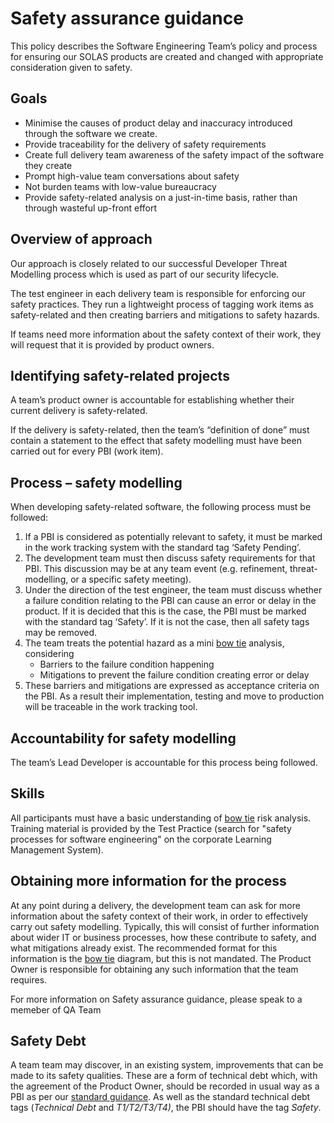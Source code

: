 # Safety assurance guidance

This policy describes the Software Engineering Team’s policy and process for ensuring our SOLAS products are created and changed with appropriate consideration given to safety.

## Goals

-	Minimise the causes of product delay and inaccuracy introduced through the software we create.
-	Provide traceability for the delivery of safety requirements
-	Create full delivery team awareness of the safety impact of the software they create
-	Prompt high-value team conversations about safety
-	Not burden teams with low-value bureaucracy
-	Provide safety-related analysis on a just-in-time basis, rather than through wasteful up-front effort

## Overview of approach

Our approach is closely related to our successful Developer Threat Modelling process which is used as part of our security lifecycle.

The test engineer in each delivery team is responsible for enforcing our safety practices.  They run a lightweight process of tagging work items as safety-related and then creating barriers and mitigations to safety hazards.

If teams need more information about the safety context of their work, they will request that it is provided by product owners.  

## Identifying safety-related projects

A team’s product owner is accountable for establishing whether their current delivery is safety-related.

If the delivery is safety-related, then the team’s “definition of done” must contain a statement to the effect that safety modelling must have been carried out for every PBI (work item).

## Process – safety modelling

When developing safety-related software, the following process must be followed:

1. If a PBI is considered as potentially relevant to safety, it must be marked in the work tracking system with the standard tag ‘Safety Pending’.
1. The development team must then discuss safety requirements for that PBI.  This discussion may be at any team event (e.g. refinement, threat-modelling, or a specific safety meeting).
1. Under the direction of the test engineer, the team must discuss whether a failure condition relating to the PBI can cause an error or delay in the product.  If it is decided that this is the case, the PBI must be marked with the standard tag ‘Safety’.  If it is not the case, then all safety tags may be removed.
1. The team treats the potential hazard as a mini [bow tie](https://www.youtube.com/watch?v=P7Z6L7fjsi0) analysis, considering 
    - Barriers to the failure condition happening
    - Mitigations to prevent the failure condition creating error or delay
1. These barriers and mitigations are expressed as acceptance criteria on the PBI.  As a result their implementation, testing and move to production will be traceable in the work tracking tool.

## Accountability for safety modelling

The team’s Lead Developer is accountable for this process being followed.

## Skills

All participants must have a basic understanding of [bow tie](https://www.youtube.com/watch?v=P7Z6L7fjsi0) risk analysis.  Training material is provided by the Test Practice (search for "safety processes for software engineering" on the corporate Learning Management System).

## Obtaining more information for the process

At any point during a delivery, the development team can ask for more information about the safety context of their work, in order to effectively carry out safety modelling. Typically, this will consist of further information about wider IT or business processes, how these contribute to safety, and what mitigations already exist.  The recommended format for this information is the [bow tie](https://www.youtube.com/watch?v=P7Z6L7fjsi0) diagram, but this is not mandated. The Product Owner is responsible for obtaining any such information that the team requires.

For more information on Safety assurance guidance, please speak to a memeber of QA Team

## Safety Debt

A team team may discover, in an existing system, improvements that can be made to its safety qualities.  These are a form of technical debt which, with the agreement of the Product Owner, should be recorded in usual way as a PBI as per our [standard guidance](https://github.com/UKHO/docs/blob/main/software-engineering-policies/TechnicalDebt/TechnicalDebtGuidance.md).  As well as the standard technical debt tags (*Technical Debt* and *T1/T2/T3/T4)*, the PBI should have the tag *Safety*.

